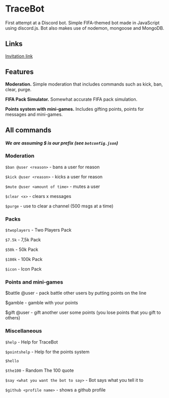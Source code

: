 # TraceBot
First attempt at a Discord bot.
Simple FIFA-themed bot made in JavaScript using discord.js. Bot also makes use of nodemon, mongoose and MongoDB.

## Links
[Invitation link](https://discordapp.com/oauth2/authorize?&client_id=516328833729953793&scope=bot&permissions=8)

## Features
**Moderation.** Simple moderation that includes commands such as kick, ban, clear, purge.

**FIFA Pack Simulator.** Somewhat accurate FIFA pack simulation.

**Points system with mini-games.** Includes gifting points, points for messages and mini-games.

## All commands
#### *We are assuming $ is our prefix (see `botconfig.json`)*
### Moderation
`$ban @user <reason>` - bans a user for reason

`$kick @user <reason>` - kicks a user for reason

`$mute @user <amount of time>` - mutes a user

`$clear <x>` - clears x messages

`$purge` - use to clear a channel (500 msgs at a time)

### Packs
`$twoplayers` - Two Players Pack

`$7.5k` - 7,5k Pack

`$50k` - 50k Pack

`$100k` - 100k Pack

`$icon` - Icon Pack

### Points and mini-games
$battle @user <amount> - pack battle other users by putting points on the line

$gamble <amount> - gamble with your points

$gift @user <amount> - gift another user some points (you lose points that you gift to others)

### Miscellaneous
`$help` - Help for TraceBot

`$pointshelp` - Help for the points system

`$hello`

`$the100` - Random The 100 quote

`$say <what you want the bot to say>` - Bot says what you tell it to

`$github <profile name>` - shows a github profile
